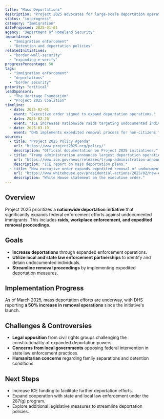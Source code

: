 ```yaml
---
title: "Mass Deportations"
description: "Project 2025 advocates for large-scale deportation operations targeting undocumented immigrants."
status: "in-progress"
category: "Immigration"
dateProposed: 2025-01-01
agency: "Department of Homeland Security"
impactAreas:
  - "Immigration enforcement"
  - "Detention and deportation policies"
relatedInitiatives:
  - "border-wall-security"
  - "expanding-e-verify"
progressPercentage: 50
tags:
  - "immigration enforcement"
  - "deportations"
  - "border security"
priority: "critical"
leadSponsors:
  - "The Heritage Foundation"
  - "Project 2025 Coalition"
timeline:
  - date: 2025-02-01
    event: "Executive order signed to expand deportation operations."
  - date: 2025-02-20
    event: "ICE increases nationwide raids targeting undocumented individuals."
  - date: 2025-03-10
    event: "DHS implements expedited removal process for non-citizens."
sources:
  - title: "Project 2025 Policy Agenda"
    url: "https://www.project2025.org/policy/"
    description: "Official documentation on Project 2025 initiatives."
  - title: "Trump administration announces largest deportation operation in history"
    url: "https://www.ice.gov/news/releases/trump-administration-announces-largest-deportation-operation"
    description: "ICE report on mass deportation plans."
  - title: "New executive order expands expedited removal of undocumented immigrants"
    url: "https://www.whitehouse.gov/presidential-actions/2025/02/new-executive-order-expands-expedited-removal/"
    description: "White House statement on the executive order."
---
```


## Overview
Project 2025 prioritizes a **nationwide deportation initiative** that significantly expands federal enforcement efforts against undocumented immigrants. This includes **raids, workplace enforcement, and expedited removal proceedings.**

## Goals
- **Increase deportations** through expanded enforcement operations.
- **Utilize local and state law enforcement partnerships** to identify and detain undocumented individuals.
- **Streamline removal proceedings** by implementing expedited deportation measures.

## Implementation Progress
As of March 2025, mass deportation efforts are underway, with DHS reporting **a 50% increase in removal operations** since the initiative's launch.

## Challenges & Controversies
- **Legal opposition** from civil rights groups challenging the constitutionality of expanded deportation powers.
- **Concerns from local governments** opposing federal intervention in state law enforcement practices.
- **Humanitarian concerns** regarding family separations and detention conditions.

## Next Steps
- Increase ICE funding to facilitate further deportation efforts.
- Expand cooperation with state and local law enforcement under the 287(g) program.
- Explore additional legislative measures to streamline deportation policies.
